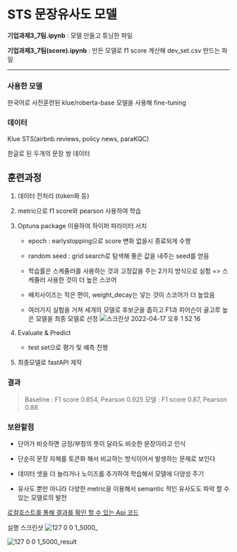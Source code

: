 # STS 문장유사도 모델 

**기업과제3_7팀.ipynb** : 모델 만들고 튜닝한 파일 

**기업과제3_7팀(score).ipynb** : 만든 모델로 f1 score 계산해 dev_set.csv 만드는 파일 

-------------

### 사용한 모델 
한국어로 사전훈련된 klue/roberta-base 모델을 사용해 fine-tuning 

### 데이터  

Klue STS(airbnb reviews, policy news, paraKQC) 

한글로 된 두개의 문장 쌍 데이터

## 훈련과정 

1. 데이터 전처리 (token화 등)
2. metric으로 f1 score와 pearson 사용하여 학습 

3. Optuna package 이용하여 하이퍼 파라미터 서치
   - epoch : earlystopping으로 score 변화 없을시 종료되게 수행
   - random seed : grid search로 탐색해 좋은 값을 내주는 seed를 얻음
   - 학습률은 스케쥴러를 사용하는 것과 고정값을 주는 2가지 방식으로 실험 => 스케쥴러 사용한 것이 더 높은 스코어  
   - 배치사이즈는 작은 편이, weight_decay는 넣는 것이 스코어가 더 높았음 

   - 여러가지 실험을 거쳐 세개의 모델로 후보군을 좁히고 F1과 피어슨이 골고루 높은 모델을 최종 모델로 선정 
![스크린샷 2022-04-17 오후 1 52 16](https://user-images.githubusercontent.com/83392231/163700979-d2cb92a3-cbf2-4034-949a-6f12d68b1818.png)

4. Evaluate & Predict 

   - test set으로 평가 및 예측 진행 
  
5. 최종모델로 fastAPI 제작 


### 결과
>Baseline : F1 score 0.854, Pearson 0.925
>모델 : F1 score 0.87, Pearson 0.88

### 보완할점
- 단어가 비슷하면 긍정/부정의 뜻이 달라도 비슷한 문장이라고 인식
- 단순히 문장 자체를 토큰화 해서 비교하는 방식이어서 발생하는 문제로 보인다 

- 데이터 셋을 더 늘리거나 노이즈를 추가하여 학습해서 모델에 다양성 주기 
- 유사도 뿐만 아니라 다양한 metric을 이용해서 semantic 적인 유사도도 파악 할 수 있는 모델로의 발전 

[로컬호스트를 통해 결과를 확인 할 수 있는 Api 코드](https://github.com/hajinjo/pre_onboarding_assignment_FAST_API)

실행 스크린샷 
![127 0 0 1_5000_](https://user-images.githubusercontent.com/83392231/161547179-dd1df4b0-a34e-4dfe-89e4-6fca61a8be73.png)

![127 0 0 1_5000_result](https://user-images.githubusercontent.com/83392231/161547187-280c8bca-9966-479e-b60d-ea57aa834b19.png)
